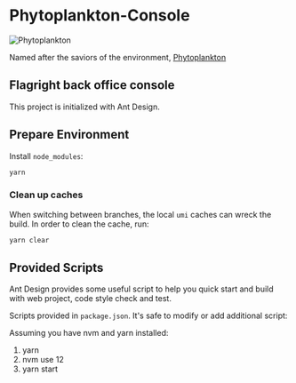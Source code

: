 # Phytoplankton-Console

![Phytoplankton](https://github.com/flagright/phytoplankton-console/blob/main/phytoplankton.jpeg)

Named after the saviors of the environment, [Phytoplankton](https://www.youtube.com/watch?v=fS422O4SLc4)

## Flagright back office console

This project is initialized with Ant Design.

## Prepare Environment

Install `node_modules`:

```bash
yarn
```

### Clean up caches

When switching between branches, the local `umi` caches can wreck the build. In order to clean the cache, run:

```bash
yarn clear
```

## Provided Scripts

Ant Design provides some useful script to help you quick start and build with web project, code style check and test.

Scripts provided in `package.json`. It's safe to modify or add additional script:

Assuming you have nvm and yarn installed:

1. yarn
2. nvm use 12
3. yarn start
